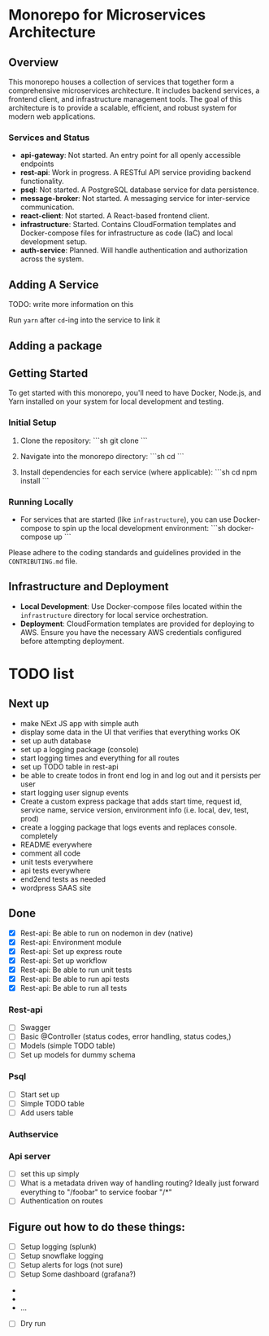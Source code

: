 # Monorepo for Microservices Architecture

## Overview

This monorepo houses a collection of services that together form a comprehensive microservices architecture. It includes backend services, a frontend client, and infrastructure management tools. The goal of this architecture is to provide a scalable, efficient, and robust system for modern web applications.

### Services and Status

-   **api-gateway**: Not started. An entry point for all openly accessible endpoints
-   **rest-api**: Work in progress. A RESTful API service providing backend functionality.
-   **psql**: Not started. A PostgreSQL database service for data persistence.
-   **message-broker**: Not started. A messaging service for inter-service communication.
-   **react-client**: Not started. A React-based frontend client.
-   **infrastructure**: Started. Contains CloudFormation templates and Docker-compose files for infrastructure as code (IaC) and local development setup.
-   **auth-service**: Planned. Will handle authentication and authorization across the system.

## Adding A Service

TODO: write more information on this

Run `yarn` after `cd`-ing into the service to link it

## Adding a package

## Getting Started

To get started with this monorepo, you'll need to have Docker, Node.js, and Yarn installed on your system for local development and testing.

### Initial Setup

1. Clone the repository:
   \```sh
   git clone <repository-url>
   \```

2. Navigate into the monorepo directory:
   \```sh
   cd <monorepo-directory>
   \```

3. Install dependencies for each service (where applicable):
   \```sh
   cd <service-directory>
   npm install
   \```

### Running Locally

-   For services that are started (like `infrastructure`), you can use Docker-compose to spin up the local development environment:
    \```sh
    docker-compose up
    \```

Please adhere to the coding standards and guidelines provided in the `CONTRIBUTING.md` file.

## Infrastructure and Deployment

-   **Local Development**: Use Docker-compose files located within the `infrastructure` directory for local service orchestration.
-   **Deployment**: CloudFormation templates are provided for deploying to AWS. Ensure you have the necessary AWS credentials configured before attempting deployment.

# TODO list

## Next up

- make NExt JS app with simple auth
- display some data in the UI that verifies that everything works OK
- set up auth database
- set up a logging package (console)
- start logging times and everything for all routes
- set up TODO table in rest-api
- be able to create todos in front end log in and log out and it persists per user
- start logging user signup events
- Create a custom express package that adds start time, request id, service name, service version, environment info (i.e. local, dev, test, prod)
- create a logging package that logs events and replaces console. completely
- README everywhere
- comment all code
- unit tests everywhere
- api tests everywhere
- end2end tests as needed
- wordpress SAAS site

## Done

-   [x] Rest-api: Be able to run on nodemon in dev (native)
-   [x] Rest-api: Environment module
-   [x] Rest-api: Set up express route
-   [x] Rest-api: Set up workflow
-   [x] Rest-api: Be able to run unit tests
-   [x] Rest-api: Be able to run api tests
-   [x] Rest-api: Be able to run all tests

### Rest-api

-   [ ] Swagger
-   [ ] Basic @Controller (status codes, error handling, status codes,)
-   [ ] Models (simple TODO table)
-   [ ] Set up models for dummy schema

### Psql

-   [ ] Start set up
-   [ ] Simple TODO table
-   [ ] Add users table

### Authservice

### Api server

-   [ ] set this up simply
-   [ ] What is a metadata driven way of handling routing? Ideally just forward everything to "/foobar" to service foobar "/\*"
-   [ ] Authentication on routes

## Figure out how to do these things:

-   [ ] Setup logging (splunk)
-   [ ] Setup snowflake logging
-   [ ] Setup alerts for logs (not sure)
-   [ ] Setup Some dashboard (grafana?)
-
-
-   ...
-   [ ] Dry run
